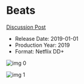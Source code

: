 # Beats

[Discussion Post](https://www.avsforum.com/threads/bass-eq-for-filtered-movies.2995212/post-58208798)

* Release Date: 2019-01-01
* Production Year: 2019
* Format: Netflix DD+

![img 0](https://i.imgur.com/y60UTfy.jpg)

![img 1](https://i.imgur.com/CQzgySl.png)

